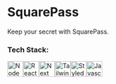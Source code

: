 # SquarePass

Keep your secret with SquarePass.

### Tech Stack:

<div style="display: flex;">
  <img src="https://svgshare.com/i/iKF.svg" alt="Node JS" height="36px" >
  <img src='https://svgshare.com/i/iMA.svg' alt="React JS" height="36px" />
  <img src='https://svgshare.com/i/iLL.svg' alt="Next JS" height="36px" />
  <img src='https://svgshare.com/i/iLM.svg' alt="Tailwind CSS" height="36px" />
  <img src='https://svgshare.com/i/iLq.svg' alt="Styled Components" height="36px" />
  <img src='https://svgshare.com/i/iLU.svg' title='Javascript' height="36px" />
</div>
